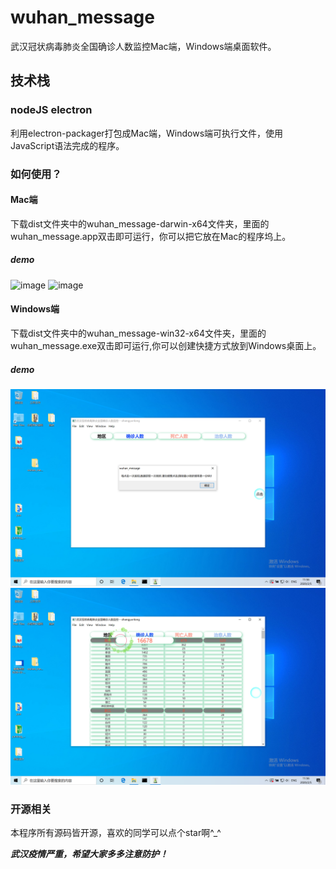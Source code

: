 # wuhan_message
武汉冠状病毒肺炎全国确诊人数监控Mac端，Windows端桌面软件。
## 技术栈
### nodeJS electron
利用electron-packager打包成Mac端，Windows端可执行文件，使用JavaScript语法完成的程序。
### 如何使用？
#### Mac端
下载dist文件夹中的wuhan_message-darwin-x64文件夹，里面的wuhan_message.app双击即可运行，你可以把它放在Mac的程序坞上。
##### demo
![image](https://github.com/isCagedBird/wuhan_message/blob/master/img/mac1.png)
![image](https://github.com/isCagedBird/wuhan_message/blob/master/img/mac2.png)
#### Windows端
下载dist文件夹中的wuhan_message-win32-x64文件夹，里面的wuhan_message.exe双击即可运行,你可以创建快捷方式放到Windows桌面上。
##### demo
![image](https://github.com/isCagedBird/wuhan_message/blob/master/img/win1.png)
![image](https://github.com/isCagedBird/wuhan_message/blob/master/img/win2.png)
### 开源相关
本程序所有源码皆开源，喜欢的同学可以点个star啊^_^

***武汉疫情严重，希望大家多多注意防护！***
